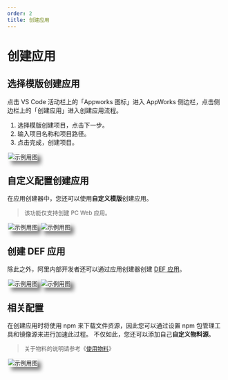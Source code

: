 ```yaml
---
order: 2
title: 创建应用
---
```


# 创建应用

## 选择模版创建应用

点击 VS Code 活动栏上的「Appworks 图标」进入 AppWorks 侧边栏，点击侧边栏上的「创建应用」进入创建应用流程。

1. 选择模版创建项目，点击下一步。
2. 输入项目名称和项目路径。
3. 点击完成，创建项目。

<img src="https://img.alicdn.com/imgextra/i3/O1CN011fIOD21fEb2aKShWh_!!6000000003975-1-tps-1220-942.gif" alt="示例用图" style="transform: scale(.95, .95); box-shadow: 8px 8px 10px gray;border-radius:1%;"  />

## 自定义配置创建应用

在应用创建器中，您还可以使用**自定义模版**创建应用。

> <font size=2>该功能仅支持创建 PC Web 应用。</font>

<img src="https://img.alicdn.com/imgextra/i1/O1CN01LIZ7Y422CWPJeBjdH_!!6000000007084-2-tps-1276-811.png" alt="示例用图" style="transform: scale(.95, .95); box-shadow: 8px 8px 10px gray;border-radius:1%;"  />

<img src="https://img.alicdn.com/imgextra/i3/O1CN01DHzEqy1heowyAmiVB_!!6000000004303-2-tps-2722-1488.png" alt="示例用图" style="transform: scale(.95, .95); box-shadow: 8px 8px 10px gray;border-radius:1%;"  />

## 创建 DEF 应用

除此之外，阿里内部开发者还可以通过应用创建器创建 [DEF 应用](https://work.def.alibaba-inc.com/doc)。

<img src="https://img.alicdn.com/imgextra/i3/O1CN01W3AdVO1ptUZ90tdsZ_!!6000000005418-2-tps-2198-1536.png" alt="示例用图" style="transform: scale(.95, .95); box-shadow: 8px 8px 10px gray;border-radius:1%;"  />

<img src="https://img.alicdn.com/imgextra/i4/O1CN01peRcdw1EODjgGSEsK_!!6000000000341-2-tps-2198-1536.png" alt="示例用图" style="transform: scale(.95, .95); box-shadow: 8px 8px 10px gray;border-radius:1%;"  />

## 相关配置

在创建应用时将使用 npm 来下载文件资源，因此您可以通过设置 npm 包管理工具和镜像源来进行加速此过程。
不仅如此，您还可以添加自己**自定义物料源**。

> <font size=2>关于物料的说明请参考《[使用物料](/pack/basic/materials)》</font>

<img src="https://img.alicdn.com/imgextra/i2/O1CN01oZ51VM21WqMpQGDEM_!!6000000006993-0-tps-1350-844.jpg" alt="示例用图" style="transform: scale(.95, .95); box-shadow: 8px 8px 10px gray;border-radius:1%;"  />
